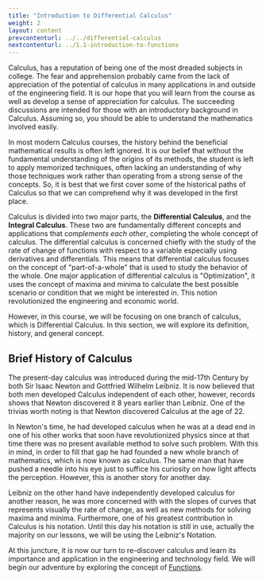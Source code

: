 ```yaml
---
title: "Introduction to Differential Calculus"
weight: 2
layout: content
prevcontenturl: ../../differential-calculus
nextcontenturl: ../1.1-introduction-to-functions
---
```


Calculus, has a reputation of being one of the most dreaded subjects in college. The fear and apprehension probably came from the lack of appreciation of the potential of calculus in many applications in and outside of the engineering field. It is our hope that you will learn from the course as well as develop a sense of appreciation for calculus. The succeeding discussions are intended for those with an introductory background in Calculus. Assuming so, you should be able to understand the mathematics involved easily.

In most modern Calculus courses, the history behind the beneficial mathematical results is often left ignored. It is our belief that without the fundamental understanding of the origins of its methods, the student is left to apply memorized techniques, often lacking an understanding of why those techniques work rather than operating from a strong sense of the concepts. So, it is best that we first cover some of the historical paths of Calculus so that we can comprehend why it was developed in the first place.
<!-- It is our intent to explore the historical path of Calculus. -->


Calculus is divided into two major parts, the **Differential Calculus**, and the **Integral Calculus**. These two are fundamentally different concepts and applications that c*omplements each other*, completing the whole concept of calculus. The differential calculus is concerned chiefly with the study of the rate of change of functions with respect to a variable especially using derivatives and differentials. This means that differential calculus focuses on the concept of "part-of-a-whole" that is used to study the behavior of the whole. One major application of differential calculus is "Optimization", it uses the concept of maxima and minima to calculate the best possible scenario or condition that we might be interested in. This notion revolutionized the engineering and economic world.

However, in this course, we will be focusing on one branch of calculus, which is Differential Calculus. In this section, we will explore its definition, history, and general concept.

 
## Brief History of Calculus

The present-day calculus was introduced during the mid-17th Century by both Sir Isaac Newton and Gottfried Wilhelm Leibniz. It is now believed that both men developed Calculus independent of each other, however, records shows that Newton discovered it 8 years earlier than Leibniz. One of the trivias worth noting is that Newton discovered Calculus at the age of 22.


In Newton's time, he had developed calculus when he was at a dead end in one of his other works that soon have revolutionized physics since at that time there was no present available method to solve such problem. With this in mind, in order to fill that gap he had founded a new whole branch of mathematics, which is now known as calculus. The same man that have pushed a needle into his eye just to suffice his curiosity on how light affects the perception. However, this is another story for another day.

Leibniz on the other hand have independently developed calculus for another reason, he was more concerned with with the slopes of curves that represents visually the rate of change, as well as new methods for solving maxima and minima. Furthermore, one of his greatest contribution in Calculus is his notation. Until this day his notation is still in use, actually the majority on our lessons, we will be using the Leibniz's Notation.


      

At this juncture, it is now our turn to re-discover calculus and learn its importance and application in the engineering and technology field. We will begin our adventure by exploring the concept of [Functions](../1.1-introduction-to-functions).
